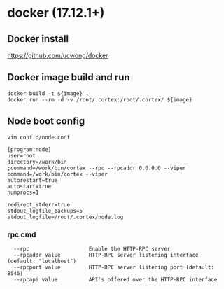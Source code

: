 # docker (17.12.1+)

## Docker install
https://github.com/ucwong/docker

## Docker image build and run
```
docker build -t ${image} .
docker run --rm -d -v /root/.cortex:/root/.cortex/ ${image}
```

## Node boot config
```
vim conf.d/node.conf
```
```
[program:node]
user=root
directory=/work/bin
;command=/work/bin/cortex --rpc --rpcaddr 0.0.0.0 --viper
command=/work/bin/cortex --viper
autorestart=true
autostart=true
numprocs=1

redirect_stderr=true
stdout_logfile_backups=5
stdout_logfile=/root/.cortex/node.log
```
### rpc cmd
```
  --rpc                   Enable the HTTP-RPC server
  --rpcaddr value         HTTP-RPC server listening interface (default: "localhost")
  --rpcport value         HTTP-RPC server listening port (default: 8545)
  --rpcapi value          API's offered over the HTTP-RPC interface
```
